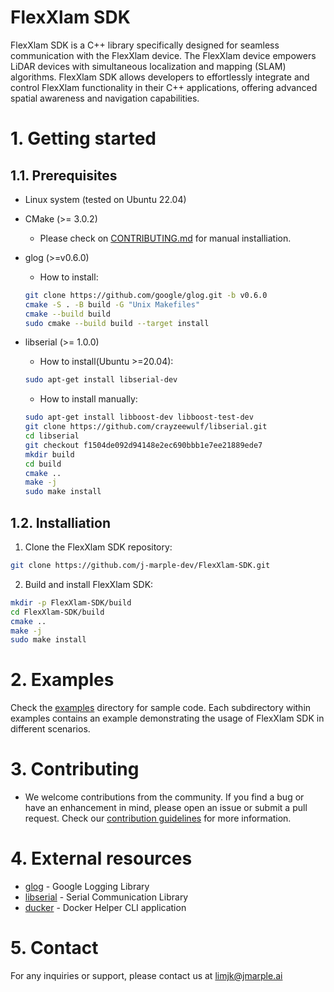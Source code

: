 # FlexXlam SDK
FlexXlam SDK is a C++ library specifically designed for seamless communication with the FlexXlam device.
The FlexXlam device empowers LiDAR devices with simultaneous localization and mapping (SLAM) algorithms.
FlexXlam SDK allows developers to effortlessly integrate and control FlexXlam functionality in their C++ applications, offering advanced spatial awareness and navigation capabilities.


# 1. Getting started

## 1.1. Prerequisites

- Linux system (tested on Ubuntu 22.04)
- CMake (>= 3.0.2)
  - Please check on [CONTRIBUTING.md](CONTRIBUTING.md#install-cmake--3163) for manual installiation.
- glog (>=v0.6.0)
    - How to install:
    ```bash
    git clone https://github.com/google/glog.git -b v0.6.0
    cmake -S . -B build -G "Unix Makefiles"
    cmake --build build
    sudo cmake --build build --target install
    ```
- libserial (>= 1.0.0)
    - How to install(Ubuntu >=20.04):
    ```bash
    sudo apt-get install libserial-dev
    ```

    - How to install manually:
    ```bash
    sudo apt-get install libboost-dev libboost-test-dev
    git clone https://github.com/crayzeewulf/libserial.git
    cd libserial
    git checkout f1504de092d94148e2ec690bbb1e7ee21889ede7
    mkdir build
    cd build
    cmake ..
    make -j
    sudo make install
    ```


## 1.2. Installiation

1. Clone the FlexXlam SDK repository:
```bash
git clone https://github.com/j-marple-dev/FlexXlam-SDK.git
```

2. Build and install FlexXlam SDK:
```bash
mkdir -p FlexXlam-SDK/build
cd FlexXlam-SDK/build
cmake ..
make -j
sudo make install
```

# 2. Examples
Check the [examples](examples) directory for sample code.
Each subdirectory within examples contains an example demonstrating the usage of FlexXlam SDK in different scenarios.


# 3. Contributing
- We welcome contributions from the community. If you find a bug or have an enhancement in mind, please open an issue or submit a pull request. Check our [contribution guidelines](CONTRIBUTING.md) for more information.


# 4. External resources
- [glog](https://github.com/google/glog) - Google Logging Library
- [libserial](https://github.com/crayzeewulf/libserial) - Serial Communication Library
- [ducker](https://github.com/JeiKeiLim/ducker) - Docker Helper CLI application

# 5. Contact
For any inquiries or support, please contact us at limjk@jmarple.ai

